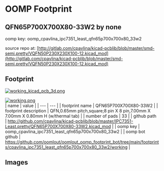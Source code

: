 # OOMP Footprint  
## QFN65P700X700X80-33W2  by none  
  
oomp key: oomp_cpavlina_ipc7351_least_qfn65p700x700x80_33w2  
  
source repo at: [http://gitlab.com/cpavlina/kicad-pcblib/blob/master/smd-semi.pretty/VQFN50P230X230X100-12.kicad_mod](http://gitlab.com/cpavlina/kicad-pcblib/blob/master/smd-semi.pretty/VQFN50P230X230X100-12.kicad_mod)  
## Footprint  
  
[![working_kicad_pcb_3d.png](working_kicad_pcb_3d_600.png)](working_kicad_pcb_3d.png)  
  
[![working.png](working_600.png)](working.png)  
| name | value | 
| --- | --- | 
| footprint name | QFN65P700X700X80-33W2 | 
| footprint description | QFN,0.65mm pitch,square;8 pin X 8 pin,7.00mm X 7.00mm X 0.80mm H (w/thermal tab) | 
| number of pads | 33 | 
| github path | http://github.com/cpavlina/kicad-pcblib/blob/master/IPC7351-Least.pretty/QFN65P700X700X80-33W2.kicad_mod | 
| oomp key | oomp_cpavlina_ipc7351_least_qfn65p700x700x80_33w2 | 
| oomp bot github | https://github.com/oomlout/oomlout_oomp_footprint_bot/tree/main/footprints/cpavlina_ipc7351_least_qfn65p700x700x80_33w2/working | 
## Images  
